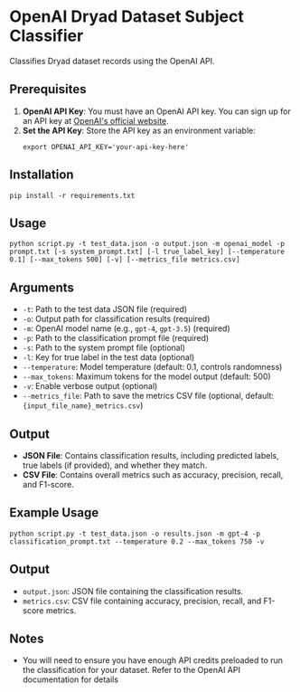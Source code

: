 # OpenAI Dryad Dataset Subject Classifier

Classifies Dryad dataset records using the OpenAI API.

## Prerequisites

1. **OpenAI API Key**: You must have an OpenAI API key. You can sign up for an API key at [OpenAI's official website](https://platform.openai.com/signup/).
2. **Set the API Key**: Store the API key as an environment variable:
   ```
   export OPENAI_API_KEY='your-api-key-here'
   ```

## Installation
   ```
   pip install -r requirements.txt
   ```

## Usage

```
python script.py -t test_data.json -o output.json -m openai_model -p prompt.txt [-s system_prompt.txt] [-l true_label_key] [--temperature 0.1] [--max_tokens 500] [-v] [--metrics_file metrics.csv]
```

## Arguments

- `-t`: Path to the test data JSON file (required)
- `-o`: Output path for classification results (required)
- `-m`: OpenAI model name (e.g., `gpt-4`, `gpt-3.5`) (required)
- `-p`: Path to the classification prompt file (required)
- `-s`: Path to the system prompt file (optional)
- `-l`: Key for true label in the test data (optional)
- `--temperature`: Model temperature (default: 0.1, controls randomness)
- `--max_tokens`: Maximum tokens for the model output (default: 500)
- `-v`: Enable verbose output (optional)
- `--metrics_file`: Path to save the metrics CSV file (optional, default: `{input_file_name}_metrics.csv`)

## Output

- **JSON File**: Contains classification results, including predicted labels, true labels (if provided), and whether they match.
- **CSV File**: Contains overall metrics such as accuracy, precision, recall, and F1-score.

## Example Usage

```
python script.py -t test_data.json -o results.json -m gpt-4 -p classification_prompt.txt --temperature 0.2 --max_tokens 750 -v
```

## Output

- `output.json`: JSON file containing the classification results.
- `metrics.csv`: CSV file containing accuracy, precision, recall, and F1-score metrics.

## Notes

- You will need to ensure you have enough API credits preloaded to run the classification for your dataset. Refer to the OpenAI API documentation for details